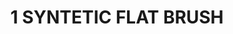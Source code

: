 ---
title: "1 SYNTETIC FLAT BRUSH"
price: "TBA"
desc: "Opis nije dostupan"
img_path: "/assets/img/A.MIG-8619.jpg"
brand: AMMO
available: true
cat: "tools"
subcat: "SYNTETIC BRUSHES"
subsubcat: "SS"
---